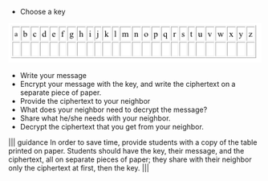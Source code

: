 - Choose a key

![](.guides/img/dia-key.png)

- Write your message 
- Encrypt your message with the key, and write the ciphertext on a separate piece of paper.
- Provide the ciphertext to your neighbor
- What does your neighbor need to decrypt the message?
- Share what he/she needs with your neighbor. 
- Decrypt the ciphertext that you get from your neighbor.

||| guidance
In order to save time, provide students with a copy of the table printed on paper. 
Students should have the key, their message, and the ciphertext, all on separate pieces of paper; they share with their neighbor only the ciphertext at first, then the key.
|||

